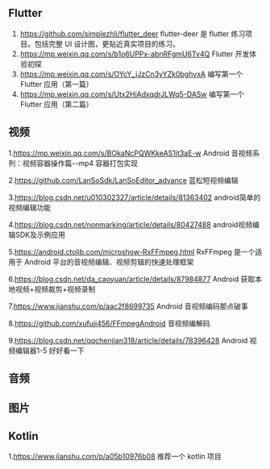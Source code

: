 ## Flutter

1. https://github.com/simplezhli/flutter_deer
flutter-deer 是 flutter 练习项目。包括完整 UI 设计图，更贴近真实项目的练习。
2. https://mp.weixin.qq.com/s/b1o6UPPx-abnRFgmU6Tv4Q Flutter 开发体验初探
3. https://mp.weixin.qq.com/s/OYcY_jJzCn3yYZk0bghyxA
编写第一个 Flutter 应用（第一篇）
4. https://mp.weixin.qq.com/s/Utx2HiAdxqdrJLWq5-DASw 编写第一个 Flutter 应用（第二篇）

## 视频
1.https://mp.weixin.qq.com/s/BOkaNcPQWKkeAS1it3aE-w
Android 音视频系列：视频容器操作篇--mp4 容器打包实现

2.https://github.com/LanSoSdk/LanSoEditor_advance 蓝松短视频编辑

3.https://blog.csdn.net/u010302327/article/details/81363402 android简单的视频编辑功能

4.https://blog.csdn.net/nonmarking/article/details/80427488 android视频编辑SDK及示例应用

5.https://android.ctolib.com/microshow-RxFFmpeg.html RxFFmpeg 是一个适用于 Android 平台的音视频编辑、视频剪辑的快速处理框架

6.https://blog.csdn.net/da_caoyuan/article/details/87984877 Android 获取本地视频+视频裁剪+视频录制

7.https://www.jianshu.com/p/aac2f8699735 Android 音视频编码那点破事

8.https://github.com/xufuji456/FFmpegAndroid 音视频编解码

9.https://blog.csdn.net/qqchenjian318/article/details/78396428 Android 视频编辑器1-5 好好看一下

## 音频


## 图片


## Kotlin
1.https://www.jianshu.com/p/a05b10976b08 推荐一个 kotlin 项目

